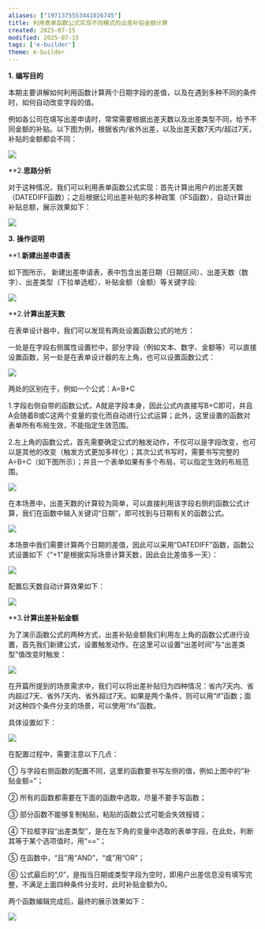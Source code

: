 ```yaml
---
aliases: ["1971375553441026745"]
title: 利用表单函数公式实现不同模式的出差补贴金额计算
created: 2025-07-15
modified: 2025-07-15
tags: ['e-builder']
theme: e-builder
---
```


**1.** **编写目的**

本期主要讲解如何利用函数计算两个日期字段的差值，以及在遇到多种不同的条件时，如何自动改变字段的值。

例如各公司在填写出差申请时，常常需要根据出差天数以及出差类型不同，给予不同金额的补贴。以下图为例，根据省内/省外出差，以及出差天数7天内/超过7天，补贴的金额都会不同：

![](4e0e297746980ec355f8c0d039709d79.jpg)

**2.**思路分析**

对于这种情况，我们可以利用表单函数公式实现：首先计算出用户的出差天数（DATEDIFF函数）；之后根据公司出差补贴的多种政策（IFS函数），自动计算出补贴总额，展示效果如下：

![](986d0ab777edf037a8ccf4eb40825f91.jpg)

**3.** **操作说明**

**1.**新建出差申请表**

如下图所示， 新建出差申请表，表中包含出差日期（日期区间）、出差天数（数字）、出差类型（下拉单选框）、补贴金额（金额）等关键字段:

![](9f8f6c1182361991151539497f5a2782.jpg)

**2.**计算出差天数**

在表单设计器中，我们可以发现有两处设置函数公式的地方：

一处是在字段右侧属性设置栏中，部分字段（例如文本、数字、金额等）可以直接设置函数，另一处是在表单设计器的左上角，也可以设置函数公式：

![](c37fc163606c129ec929fad89709b337.jpg)

两处的区别在于，例如一个公式：A=B+C

1.字段右侧自带的函数公式，A就是字段本身，因此公式内直接写B+C即可，并且A会随着B或C这两个变量的变化而自动进行公式运算；此外，这里设置的函数对表单所有布局生效，不能指定生效范围。

2.左上角的函数公式，首先需要确定公式的触发动作，不仅可以是字段改变，也可以是其他的改变（触发方式更加多样化）；其次公式书写时，需要书写完整的A=B+C（如下图所示）；并且一个表单如果有多个布局，可以指定生效的布局范围。

![](3165a6741cf52fcb8bdb5930083a2b06.jpg)

在本场景中，出差天数的计算较为简单，可以直接利用该字段右侧的函数公式计算，我们在函数中输入关键词“日期”，即可找到与日期有关的函数公式。

![](5ff7b5a9abbd6957ae95264b85a943a9.jpg)

本场景中我们需要计算两个日期的差值，因此可以采用“DATEDIFF”函数，函数公式设置如下（“+1”是根据实际场景计算天数，因此会比差值多一天）：

![](92a95063034ce60d2dcd935495497d67.jpg)

配置后天数自动计算效果如下：

![](c576bdf2a4ca8f62c3c1ea79710ef52b.jpg)

**3.**计算出差补贴金额**

为了演示函数公式的两种方式，出差补贴金额我们利用左上角的函数公式进行设置，首先我们新建公式，设置触发动作。在这里可以设置“出差时间”与“出差类型”值改变时触发：

![](207bf761d6d7845d6318acc67086b194.jpg)

在开篇所提到的场景需求中，我们可以将出差补贴归为四种情况：省内7天内、省内超过7天、省外7天内、省外超过7天。如果是两个条件，则可以用“if”函数；面对这种四个条件分支的场景，可以使用“ifs”函数。

具体设置如下：

![](69e0e47a93d934a36fd1bc165e1e1cda.jpg)

在配置过程中，需要注意以下几点：

① 与字段右侧函数的配置不同，这里的函数要书写左侧的值，例如上图中的“补贴金额=”；

② 所有的函数都需要在下面的函数中选取，尽量不要手写函数；

③ 部分函数不能够复制粘贴，粘贴的函数公式可能会失效报错；

④ 下拉框字段“出差类型”，是在左下角的变量中选取的表单字段，在此处，判断其等于某个选项值时，用“==”；

⑤ 在函数中，“且”用“AND”，“或”用“OR”；

⑥ 公式最后的“,0”，是指当日期或类型字段为空时，即用户出差信息没有填写完整，不满足上面四种条件分支时，此时补贴金额为0。

两个函数编辑完成后，最终的展示效果如下：

![](f0c4b5c03db7aed9b40ab5b280f0cc00.jpg)